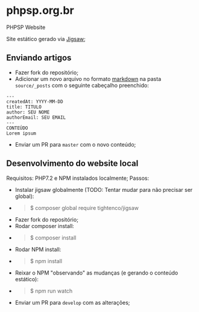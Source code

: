 # phpsp.org.br
PHPSP Website

Site estático gerado via [Jigsaw](http://jigsaw.tighten.co);

## Enviando artigos
* Fazer fork do repositório;
* Adicionar um novo arquivo no formato [markdown](https://en.wikipedia.org/wiki/Markdown) na pasta `source/_posts` com o seguinte cabeçalho preenchido:
> 
    ---
    createdAt: YYYY-MM-DD
    title: TITULO
    author: SEU NOME
    authorEmail: SEU EMAIL
    ---
    CONTEÚDO
    Lorem ipsum
* Enviar um PR para `master` com o novo conteúdo;

## Desenvolvimento do website local
Requisitos: PHP7.2 e NPM instalados localmente;
Passos:
* Instalar jigsaw globalmente (TODO: Tentar mudar para não precisar ser global):
* > $ composer global require tightenco/jigsaw
* Fazer fork do repositório;
* Rodar composer install:
* > $ composer install
* Rodar NPM install:
* > $ npm install
* Reixar o NPM "observando" as mudanças (e gerando o conteúdo estático):
* > $ npm run watch
* Enviar um PR para `develop` com as alterações;